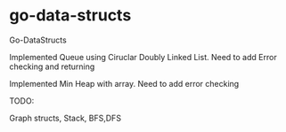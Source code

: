 go-data-structs
===============

Go-DataStructs

Implemented Queue using Ciruclar Doubly Linked List. Need to add Error checking and returning

Implemented Min Heap with array. Need to add error checking

TODO:

Graph structs, Stack, BFS,DFS



